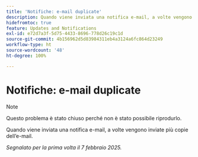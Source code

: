 ```yaml
---
title: 'Notifiche: e-mail duplicate'
description: Quando viene inviata una notifica e-mail, a volte vengono inviate più copie dell’e-mail.
hidefromtoc: true
feature: Updates and Notifications
exl-id: e72d7a3f-5d75-4433-8696-778d26c19c1d
source-git-commit: 4b156962d5d83984311eb4a3124a6fc864d23249
workflow-type: ht
source-wordcount: '48'
ht-degree: 100%

---
```


# Notifiche: e-mail duplicate

>[!NOTE]
>
>Questo problema è stato chiuso perché non è stato possibile riprodurlo.

Quando viene inviata una notifica e-mail, a volte vengono inviate più copie dell’e-mail.

_Segnalato per la prima volta il 7 febbraio 2025._
